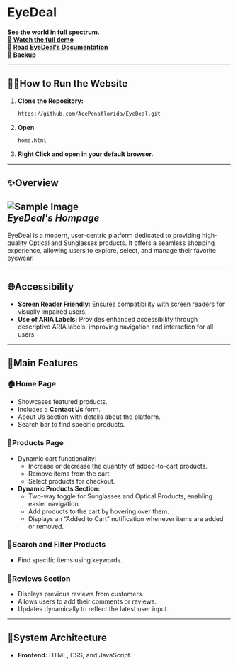 # EyeDeal

**See the world in full spectrum.**  
[🎥 **Watch the full demo**](https://drive.google.com/drive/folders/1rXbfE87DFmXpwMx233Lq1BVeNhbrGFKd?usp=sharing)  
[📖 **Read EyeDeal's Documentation**](https://docs.google.com/document/d/1GeAzEPSldmqNhQLnYqzvu6pK8EQiQw271t6NcvwSMcA/edit?usp=sharing)  
[🧷 **Backup**](https://drive.google.com/drive/folders/1rXbfE87DFmXpwMx233Lq1BVeNhbrGFKd?usp=sharing)  

---
## 🏃‍♂️How to Run the Website

1. **Clone the Repository:**
   ```bash
   https://github.com/AcePenaflorida/EyeDeal.git

2. **Open**
   ```bash
   home.html

2. **Right Click and open in your default browser.**

---
## ✨Overview

![Sample Image](https://drive.google.com/file/d/1F1x46qFuK_JViu2YqLz-6U2Uzfv6oPZS/view?usp=sharing)  
*EyeDeal's Hompage*
---

EyeDeal is a modern, user-centric platform dedicated to providing high-quality Optical and Sunglasses products. It offers a seamless shopping experience, allowing users to explore, select, and manage their favorite eyewear.

---

## 🌐Accessibility

- **Screen Reader Friendly:** Ensures compatibility with screen readers for visually impaired users.
- **Use of ARIA Labels:** Provides enhanced accessibility through descriptive ARIA labels, improving navigation and interaction for all users.

---

## 📍Main Features

### 🏠**Home Page**
- Showcases featured products.
- Includes a **Contact Us** form.
- About Us section with details about the platform.
- Search bar to find specific products.

### 🛒**Products Page**
- Dynamic cart functionality:
  - Increase or decrease the quantity of added-to-cart products.
  - Remove items from the cart.
  - Select products for checkout.
- **Dynamic Products Section:**
  - Two-way toggle for Sunglasses and Optical Products, enabling easier navigation.
  - Add products to the cart by hovering over them.
  - Displays an “Added to Cart” notification whenever items are added or removed.

### 🔎**Search and Filter Products**
- Find specific items using keywords.

### 📃**Reviews Section**
- Displays previous reviews from customers.
- Allows users to add their comments or reviews.
- Updates dynamically to reflect the latest user input.

---

## 🚀System Architecture

- **Frontend:** HTML, CSS, and JavaScript.




